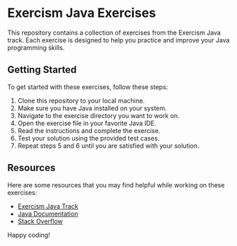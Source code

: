 # Exercism Java Exercises

This repository contains a collection of exercises from the Exercism Java track. Each exercise is designed to help you practice and improve your Java programming skills.

## Getting Started

To get started with these exercises, follow these steps:

1. Clone this repository to your local machine.
2. Make sure you have Java installed on your system.
3. Navigate to the exercise directory you want to work on.
4. Open the exercise file in your favorite Java IDE.
5. Read the instructions and complete the exercise.
6. Test your solution using the provided test cases.
7. Repeat steps 5 and 6 until you are satisfied with your solution.

## Resources

Here are some resources that you may find helpful while working on these exercises:

- [Exercism Java Track](https://exercism.io/tracks/java)
- [Java Documentation](https://docs.oracle.com/en/java/)
- [Stack Overflow](https://stackoverflow.com/)

Happy coding!
